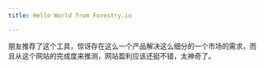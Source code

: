 ```yaml
---
title: Hello World from Forestry.io

---
```

朋友推荐了这个工具，惊讶存在这么一个产品解决这么细分的一个市场的需求，而且从这个网站的完成度来推测，网站盈利应该还挺不错，太神奇了。